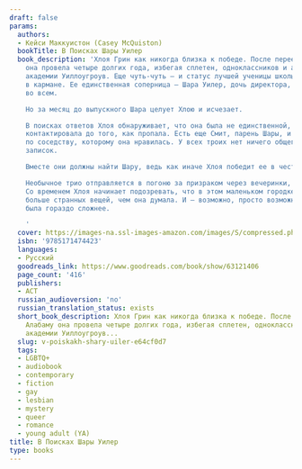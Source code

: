 ```yaml
---
draft: false
params:
  authors:
  - Кейси Маккуистон (Casey McQuiston)
  bookTitle: В Поисках Шары Уилер
  book_description: 'Хлоя Грин как никогда близка к победе. После переезда в Алабаму
    она провела четыре долгих года, избегая сплетен, одноклассников и администрации
    академии Уиллоугроув. Еще чуть-чуть — и статус лучшей ученицы школы будет у нее
    в кармане. Ее единственная соперница — Шара Уилер, дочь директора, идеальная буквально
    во всем.

    Но за месяц до выпускного Шара целует Хлою и исчезает.

    В поисках ответов Хлоя обнаруживает, что она была не единственной, с кем Шара
    контактировала до того, как пропала. Есть еще Смит, парень Шары, и Рори, парень
    по соседству, которому она нравилась. У всех троих нет ничего общего, кроме таинственных
    записок.

    Вместе они должны найти Шару, ведь как иначе Хлоя победит ее в честном бою?

    Необычное трио отправляется в погоню за призраком через вечеринки, взломы и загадки.
    Со временем Хлоя начинает подозревать, что в этом маленьком городке творится гораздо
    больше странных вещей, чем она думала. И — возможно, просто возможно — Шара тоже
    была гораздо сложнее.

    '
  cover: https://images-na.ssl-images-amazon.com/images/S/compressed.photo.goodreads.com/books/1666993988i/63121406.jpg
  isbn: '9785171474423'
  languages:
  - Русский
  goodreads_link: https://www.goodreads.com/book/show/63121406
  page_count: '416'
  publishers:
  - АСТ
  russian_audioversion: 'no'
  russian_translation_status: exists
  short_book_description: Хлоя Грин как никогда близка к победе. После переезда в
    Алабаму она провела четыре долгих года, избегая сплетен, одноклассников и администрации
    академии Уиллоугроув...
  slug: v-poiskakh-shary-uiler-e64cf0d7
  tags:
  - LGBTQ+
  - audiobook
  - contemporary
  - fiction
  - gay
  - lesbian
  - mystery
  - queer
  - romance
  - young adult (YA)
title: В Поисках Шары Уилер
type: books
---
```

